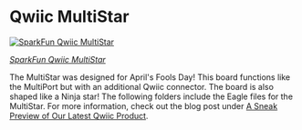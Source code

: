 Qwiic MultiStar
========================================

[![SparkFun Qwiic MultiStar](https://cdn.sparkfun.com/assets/home_page_posts/3/8/0/3/Qwiic_MultiStar.jpg)](https://www.sparkfun.com/news/3803)

[*SparkFun Qwiic MultiStar*](https://www.sparkfun.com/news/3803)

The MultiStar was designed for April's Fools Day! This board functions like the MultiPort but with an additional Qwiic connector. The board is also shaped like a Ninja star! The following folders include the Eagle files for the MultiStar. For more information, check out the blog post under [A Sneak Preview of Our Latest Qwiic Product](https://www.sparkfun.com/news/3803).
